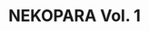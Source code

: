 ---
tags: products
image: public/img/banners/nekopara-vol1.webp
title: NEKOPARA Vol. 1
language: ["🇯🇵", "🇺🇸", "🇨🇳"]
engine: Kirikiri
rating: 17
censored: true
status: 0
---